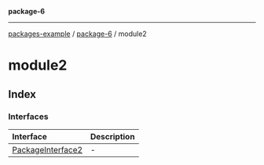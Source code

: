 **package-6**

***

[packages-example](../../README.md) / [package-6](../../package-6.md) / module2

# module2

## Index

### Interfaces

| Interface | Description |
| :------ | :------ |
| [PackageInterface2](interfaces/PackageInterface2.md) | - |
